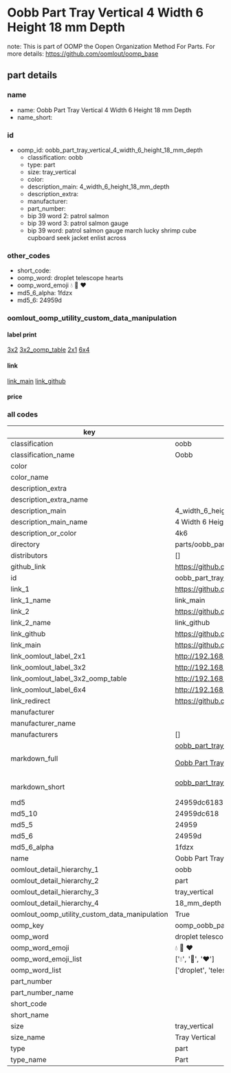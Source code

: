 # Oobb Part Tray Vertical 4 Width 6 Height 18 mm Depth  

note: This is part of OOMP the Oopen Organization Method For Parts. For more details: https://github.com/oomlout/oomp_base

##  part details
  







### name
* name: Oobb Part Tray Vertical 4 Width 6 Height 18 mm Depth
* name_short: 
### id
* oomp_id: oobb_part_tray_vertical_4_width_6_height_18_mm_depth
  * classification: oobb
  * type: part
  * size: tray_vertical
  * color: 
  * description_main: 4_width_6_height_18_mm_depth
  * description_extra: 
  * manufacturer: 
  * part_number: 
  * bip 39 word 2: patrol salmon
  * bip 39 word 3: patrol salmon gauge
  * bip 39 word: patrol salmon gauge march lucky shrimp cube cupboard seek jacket enlist across

### other_codes
* short_code: 
* oomp_word: droplet telescope hearts
* oomp_word_emoji :droplet: :telescope: :hearts:
* md5_6_alpha: 1fdzx
* md5_6: 24959d






### oomlout_oomp_utility_custom_data_manipulation
#### label print
[3x2](http://192.168.1.245:1112/?label=oomp%201fdzx)
[3x2_oomp_table](http://192.168.1.108:1112/?label=oomp%201fdzx)
[2x1](http://192.168.1.242:1112/?label=oomp%201fdzx)
[6x4](http://192.168.1.55:1112/?label=oomp%201fdzx)    

#### link

[link_main](https://github.com/oomlout/oomlout_oomp_version_1_messy/tree/main/parts/oobb_part_tray_vertical_4_width_6_height_18_mm_depth) [link_github](https://github.com/oomlout/oomlout_oomp_version_1_messy/tree/main/parts/oobb_part_tray_vertical_4_width_6_height_18_mm_depth)                             

#### price







### all codes 
| key | value |  
| --- | --- |  
| classification | oobb |  
| classification_name | Oobb |  
| color |  |  
| color_name |  |  
| description_extra |  |  
| description_extra_name |  |  
| description_main | 4_width_6_height_18_mm_depth |  
| description_main_name | 4 Width 6 Height 18 mm Depth |  
| description_or_color | 4k6 |  
| directory | parts/oobb_part_tray_vertical_4_width_6_height_18_mm_depth |  
| distributors | [] |  
| github_link | https://github.com/oomlout/oomlout_oomp_part_src/tree/main/parts/oobb_part_tray_vertical_4_width_6_height_18_mm_depth |  
| id | oobb_part_tray_vertical_4_width_6_height_18_mm_depth |  
| link_1 | https://github.com/oomlout/oomlout_oomp_version_1_messy/tree/main/parts/oobb_part_tray_vertical_4_width_6_height_18_mm_depth |  
| link_1_name | link_main |  
| link_2 | https://github.com/oomlout/oomlout_oomp_version_1_messy/tree/main/parts/oobb_part_tray_vertical_4_width_6_height_18_mm_depth |  
| link_2_name | link_github |  
| link_github | https://github.com/oomlout/oomlout_oomp_version_1_messy/tree/main/parts/oobb_part_tray_vertical_4_width_6_height_18_mm_depth |  
| link_main | https://github.com/oomlout/oomlout_oomp_version_1_messy/tree/main/parts/oobb_part_tray_vertical_4_width_6_height_18_mm_depth |  
| link_oomlout_label_2x1 | http://192.168.1.242:1112/?label=oomp%201fdzx |  
| link_oomlout_label_3x2 | http://192.168.1.245:1112/?label=oomp%201fdzx |  
| link_oomlout_label_3x2_oomp_table | http://192.168.1.108:1112/?label=oomp%201fdzx |  
| link_oomlout_label_6x4 | http://192.168.1.55:1112/?label=oomp%201fdzx |  
| link_redirect | https://github.com/oomlout/oomlout_oomp_version_1_messy/tree/main/parts/oobb_part_tray_vertical_4_width_6_height_18_mm_depth |  
| manufacturer |  |  
| manufacturer_name |  |  
| manufacturers | [] |  
| markdown_full | [oobb_part_tray_vertical_4_width_6_height_18_mm_depth](none)<br>[](none)<br>[Oobb Part Tray Vertical 4 Width 6 Height 18 Mm Depth](none)<br><br> |  
| markdown_short | [oobb_part_tray_vertical_4_width_6_height_18_mm_depth](none)<br><br> |  
| md5 | 24959dc61835c6af1cc2587cc12f9d09 |  
| md5_10 | 24959dc618 |  
| md5_5 | 24959 |  
| md5_6 | 24959d |  
| md5_6_alpha | 1fdzx |  
| name | Oobb Part Tray Vertical 4 Width 6 Height 18 mm Depth |  
| oomlout_detail_hierarchy_1 | oobb |  
| oomlout_detail_hierarchy_2 | part |  
| oomlout_detail_hierarchy_3 | tray_vertical |  
| oomlout_detail_hierarchy_4 | 18_mm_depth |  
| oomlout_oomp_utility_custom_data_manipulation | True |  
| oomp_key | oomp_oobb_part_tray_vertical_4_width_6_height_18_mm_depth |  
| oomp_word | droplet telescope hearts |  
| oomp_word_emoji | :droplet: :telescope: :hearts: |  
| oomp_word_emoji_list | [':droplet:', ':telescope:', ':hearts:'] |  
| oomp_word_list | ['droplet', 'telescope', 'hearts'] |  
| part_number |  |  
| part_number_name |  |  
| short_code |  |  
| short_name |  |  
| size | tray_vertical |  
| size_name | Tray Vertical |  
| type | part |  
| type_name | Part |  
